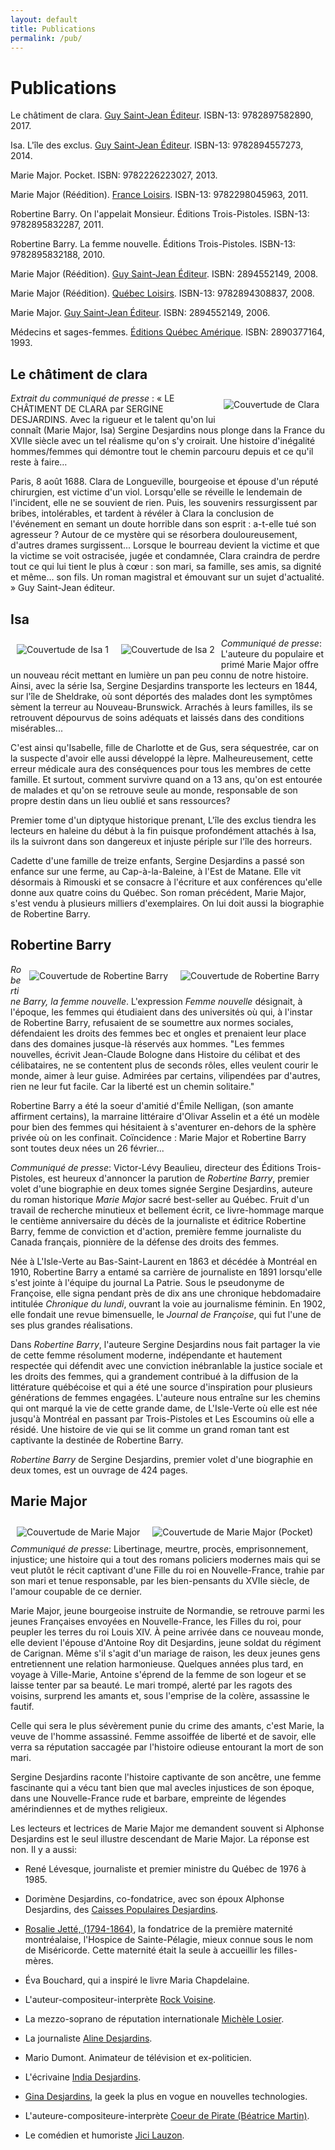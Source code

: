 ```yaml
---
layout: default
title: Publications
permalink: /pub/
---
```


# Publications

Le châtiment de clara. <a href="http://www.saint-jeanediteur.com/" target="_blank">Guy Saint-Jean Éditeur</a>. ISBN-13: 9782897582890, 2017.

Isa. L'île des exclus. <a href="http://www.saint-jeanediteur.com/" target="_blank">Guy Saint-Jean Éditeur</a>. ISBN-13: 9782894557273, 2014.

Marie Major. Pocket. ISBN: 9782226223027, 2013.

Marie Major (Réédition). <a href="http://www.franceloisirs.com/" target="_blank">France Loisirs</a>. ISBN-13: 9782298045963, 2011.

Robertine Barry. On l'appelait Monsieur. Éditions Trois-Pistoles. ISBN-13: 9782895832287, 2011.

Robertine Barry. La femme nouvelle. Éditions Trois-Pistoles. ISBN-13: 9782895832188, 2010.

Marie Major (Réédition). <a href="http://www.saint-jeanediteur.com/" target="_blank">Guy Saint-Jean Éditeur</a>. ISBN: 2894552149, 2008.

Marie Major (Réédition). <a href="http://www.quebecloisirs.com/" target="_blank">Québec Loisirs</a>. ISBN-13: 9782894308837, 2008.

Marie Major. <a href="http://www.saint-jeanediteur.com/" target="_blank">Guy Saint-Jean Éditeur</a>. ISBN: 2894552149, 2006.

Médecins et sages-femmes. <a href="http://www.quebec-amerique.com/" target="_blank">Éditions Québec Amérique</a>. ISBN: 2890377164, 1993.

## Le châtiment de clara

<img style='float:right; padding: 10px;' src='../images/clara.png' alt="Couvertude de Clara"/>

*Extrait du communiqué de presse* : « LE CHÂTIMENT DE CLARA par SERGINE
DESJARDINS. Avec la rigueur et le talent qu'on lui connaît (Marie Major, Isa)
Sergine Desjardins nous plonge dans la France du XVIIe siècle avec un tel
réalisme qu'on s'y croirait. Une histoire d'inégalité hommes/femmes qui
démontre tout le chemin parcouru depuis et ce qu'il reste à faire…

Paris, 8 août 1688. Clara de Longueville, bourgeoise et épouse d'un réputé
chirurgien, est victime d'un viol. Lorsqu'elle se réveille le lendemain de
l'incident, elle ne se souvient de rien. Puis, les souvenirs ressurgissent par
bribes, intolérables, et tardent à révéler à Clara la conclusion de l'événement
en semant un doute horrible dans son esprit : a-t-elle tué son agresseur ?
Autour de ce mystère qui se résorbera douloureusement, d'autres drames
surgissent... Lorsque le bourreau devient la victime et que la victime se voit
ostracisée, jugée et condamnée, Clara craindra de perdre tout ce qui lui tient
le plus à cœur : son mari, sa famille, ses amis, sa dignité et même… son fils.
Un roman magistral et émouvant sur un sujet d'actualité. » Guy Saint-Jean
éditeur.

## Isa

<img style='float:left; padding: 10px;' src='../images/isa1.jpg' alt="Couvertude de Isa 1"/>
<img style='float:left; padding: 10px;' src='../images/isa2.jpg' alt="Couvertude de Isa 2"/>

*Communiqué de presse*: L'auteure du populaire et primé Marie Major offre un
nouveau récit mettant en lumière un pan peu connu de notre histoire.  Ainsi,
avec la série Isa, Sergine Desjardins transporte les lecteurs en 1844, sur
l'île de Sheldrake, où sont déportés des malades dont les symptômes sèment la
terreur au Nouveau-Brunswick. Arrachés à leurs familles, ils se retrouvent
dépourvus de soins adéquats et laissés dans des conditions misérables...

C'est ainsi qu'Isabelle, fille de Charlotte et de Gus, sera séquestrée, car on
la suspecte d'avoir elle aussi développé la lèpre. Malheureusement, cette
erreur médicale aura des conséquences pour tous les membres de cette famille.
Et surtout, comment survivre quand on a 13 ans, qu'on est entourée de malades
et qu'on se retrouve seule au monde, responsable de son propre destin dans un
lieu oublié et sans ressources?

Premier tome d'un diptyque historique prenant, L'île des exclus tiendra les
lecteurs en haleine du début à la fin puisque profondément attachés à Isa, ils
la suivront dans son dangereux et injuste périple sur l'île des horreurs.

Cadette d'une famille de treize enfants, Sergine Desjardins a passé son enfance
sur une ferme, au Cap-à-la-Baleine, à l'Est de Matane. Elle vit désormais à
Rimouski et se consacre à l'écriture et aux conférences qu'elle donne aux
quatre coins du Québec. Son roman précédent, Marie Major, s'est vendu à
plusieurs milliers d'exemplaires. On lui doit aussi la biographie de Robertine
Barry.

## Robertine Barry

<img style='float:right; padding: 10px' src='../images/couv-barry.png' alt='Couvertude de Robertine Barry'/>

<img style='float:right; padding: 10px' src='../images/couv-barry-2.png' alt='Couvertude de Robertine Barry'/>

*Robertine Barry, la femme nouvelle*. L'expression <i>Femme nouvelle</i> désignait, à l'époque, les femmes qui étudiaient dans des universités où qui, à l'instar de Robertine Barry, refusaient de se soumettre aux normes sociales, défendaient les droits des femmes bec et ongles et prenaient leur place dans des domaines jusque-là réservés aux hommes. "Les femmes nouvelles, écrivit Jean-Claude Bologne dans Histoire du célibat et des célibataires, ne se contentent plus de seconds rôles, elles veulent courir le monde, aimer à leur guise. Admirées par certains, vilipendées par d'autres, rien ne leur fut facile. Car la liberté est un chemin solitaire."

  Robertine Barry a été la soeur d'amitié d'Émile Nelligan, (son amante affirment certains), la marraine littéraire d'Olivar Asselin et a été un modèle pour bien des femmes qui hésitaient à s'aventurer en-dehors de la sphère privée où on les confinait. Coïncidence : Marie Major et Robertine Barry sont  toutes deux nées un 26 février...

  <i>Communiqué de presse</i>: Victor-Lévy Beaulieu, directeur des Éditions Trois-Pistoles, est heureux d'annoncer la parution de <i>Robertine Barry</i>, premier volet d'une biographie en deux tomes signée Sergine Desjardins, auteure du roman historique <i>Marie Major</i> sacré best-seller au Québec. Fruit d'un travail de recherche minutieux et bellement écrit, ce livre-hommage marque le centième anniversaire du décès de la journaliste et éditrice Robertine Barry, femme de conviction et d'action, première femme journaliste du Canada français, pionnière de la défense des droits des femmes.

  Née à L'Isle-Verte au Bas-Saint-Laurent en 1863 et décédée à Montréal en 1910, Robertine Barry a entamé sa carrière de journaliste en 1891 lorsqu'elle s'est jointe à l'équipe du journal La Patrie. Sous le pseudonyme de Françoise, elle signa pendant près de dix ans une chronique hebdomadaire intitulée <i>Chronique du lundi</i>, ouvrant la voie au journalisme féminin. En 1902, elle fondait une revue bimensuelle, le <i>Journal de Françoise</i>, qui fut l'une de ses plus grandes réalisations.

  Dans <i>Robertine Barry</i>, l'auteure Sergine Desjardins nous fait partager la vie de cette femme résolument moderne, indépendante et hautement respectée qui défendit avec une conviction inébranlable la justice sociale et les droits des femmes, qui a grandement contribué à la diffusion de la littérature québécoise et qui a été une source d'inspiration pour plusieurs générations de femmes engagées. L'auteure nous entraîne sur les chemins qui ont marqué la vie de cette grande dame, de L'Isle-Verte où elle est née jusqu'à Montréal en passant par Trois-Pistoles et Les Escoumins où elle a résidé. Une histoire de vie qui se lit comme un grand roman tant est captivante la destinée de Robertine Barry.

  <i>Robertine Barry</i> de Sergine Desjardins, premier volet d'une biographie en deux tomes, est un ouvrage de 424 pages.

## Marie Major

<img style='float:left; padding: 10px' src="../images/couv-mm.png" alt="Couvertude de Marie Major"/>
<img style='float:left; padding: 10px' src="../images/DESJARDINS_Marie_Major.jpg" alt="Couvertude de Marie Major (Pocket)"/>

*Communiqué de presse*: Libertinage, meurtre, procès, emprisonnement,
injustice; une histoire qui a tout des romans policiers modernes mais qui se
veut plutôt le récit captivant d'une Fille du roi en Nouvelle-France, trahie
par son mari et tenue responsable, par les bien-pensants du XVIIe siècle, de
l'amour coupable de ce dernier.

Marie Major, jeune bourgeoise instruite de Normandie, se retrouve parmi les
jeunes Françaises envoyées en Nouvelle-France, les Filles du roi, pour peupler
les terres du roi Louis XIV. À peine arrivée dans ce nouveau monde, elle
devient l'épouse d'Antoine Roy dit Desjardins, jeune soldat du régiment de
Carignan. Même s'il s'agit d'un mariage de raison, les deux jeunes gens
entretiennent une relation harmonieuse. Quelques années plus tard, en voyage à
Ville-Marie, Antoine s'éprend de la femme de son logeur et se laisse tenter par
sa beauté. Le mari trompé, alerté par les ragots des voisins, surprend les
amants et, sous l'emprise de la colère, assassine le fautif.

Celle qui sera le plus sévèrement punie du crime des amants, c'est Marie, la
veuve de l'homme assassiné. Femme assoiffée de liberté et de savoir, elle verra
sa réputation saccagée par l'histoire odieuse entourant la mort de son mari.

Sergine Desjardins raconte l'histoire captivante de son ancêtre, une femme
fascinante qui a vécu tant bien que mal avecles injustices de son époque, dans
une Nouvelle-France rude et barbare, empreinte de légendes amérindiennes et de
mythes religieux.

Les lecteurs et lectrices de Marie Major me demandent souvent si Alphonse
Desjardins est le seul illustre descendant de Marie Major. La réponse est non.
Il y a aussi:

- René Lévesque, journaliste et premier ministre du Québec de 1976 à 1985.

- Dorimène Desjardins, co-fondatrice, avec son époux Alphonse Desjardins, des
  <a href="http://www.desjardins.com">Caisses Populaires Desjardins</a>.

- <a href="http://www.centrerosaliecadronjette.org/">Rosalie Jetté, (1794-1864)</a>, la fondatrice de la première maternité montréalaise, l'Hospice de Sainte-Pélagie, mieux connue sous le nom de Miséricorde. Cette maternité était la seule à accueillir les filles-mères.

- Éva Bouchard, qui a inspiré le livre Maria Chapdelaine.

- L'auteur-compositeur-interprète <a href="http://www.rochvoisine.com/">Rock Voisine</a>.

- La mezzo-soprano de réputation internationale <a href="http://www.michelelosier.com/">Michèle Losier</a>.

- La journaliste <a href="http://bilan.usherbrooke.ca/bilan/pages/biographies/307.html">Aline Desjardins</a>.

- Mario Dumont. Animateur de télévision et ex-politicien.

- L'écrivaine <a href="http://aurelielaflamme.com/livres/auteure/">India Desjardins</a>.

- <a href="http://ginadesjardins.wordpress.com/">Gina Desjardins</a>, la geek la plus en vogue en nouvelles technologies.

- L'auteure-compositeure-interprète <a href="http://www.coeurdepirate.com/">Coeur de Pirate (Béatrice Martin)</a>.

- Le comédien et humoriste <a href="http://www.jicilauzon.com/">Jici Lauzon</a>.

